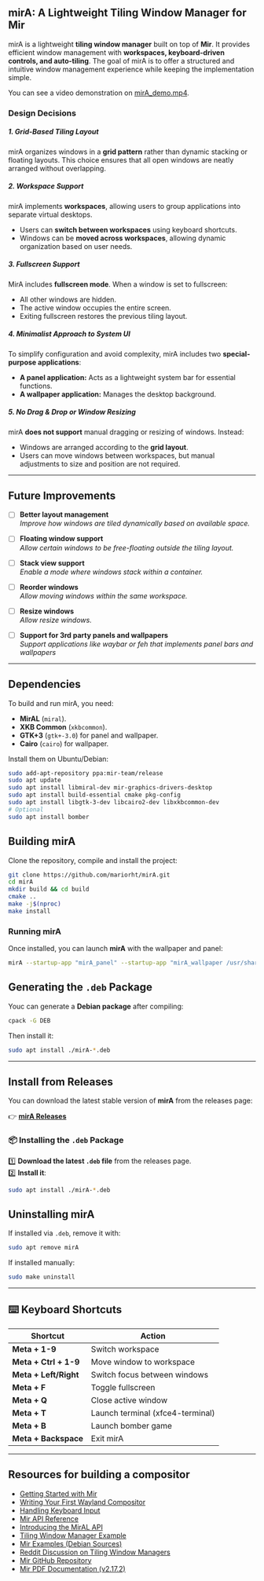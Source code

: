 ## **mirA: A Lightweight Tiling Window Manager for Mir**

mirA is a lightweight **tiling window manager** built on top of **Mir**. It provides efficient window management with **workspaces, keyboard-driven controls, and auto-tiling**. The goal of mirA is to offer a structured and intuitive window management experience while keeping the implementation simple.

You can see a video demonstration on [mirA_demo.mp4](mirA_demo.mp4).

### **Design Decisions**

##### **1. Grid-Based Tiling Layout**
mirA organizes windows in a **grid pattern** rather than dynamic stacking or floating layouts. This choice ensures that all open windows are neatly arranged without overlapping.

##### **2. Workspace Support**
mirA implements **workspaces**, allowing users to group applications into separate virtual desktops.
- Users can **switch between workspaces** using keyboard shortcuts.
- Windows can be **moved across workspaces**, allowing dynamic organization based on user needs.

##### **3. Fullscreen Support**
MirA includes **fullscreen mode**. When a window is set to fullscreen:
- All other windows are hidden.
- The active window occupies the entire screen.
- Exiting fullscreen restores the previous tiling layout.

##### **4. Minimalist Approach to System UI**
To simplify configuration and avoid complexity, mirA includes two **special-purpose applications**:
- **A panel application:** Acts as a lightweight system bar for essential functions.
- **A wallpaper application:** Manages the desktop background.

##### **5. No Drag & Drop or Window Resizing**
mirA **does not support** manual dragging or resizing of windows. Instead:
- Windows are arranged according to the **grid layout**.
- Users can move windows between workspaces, but manual adjustments to size and position are not required.

---

## **Future Improvements**
- [ ] **Better layout management**  
  _Improve how windows are tiled dynamically based on available space._
- [ ] **Floating window support**  
  _Allow certain windows to be free-floating outside the tiling layout._
- [ ] **Stack view support**  
  _Enable a mode where windows stack within a container._
- [ ] **Reorder windows**  
  _Allow moving windows within the same workspace._
- [ ] **Resize windows**  
  _Allow resize windows._
- [ ] **Support for 3rd party panels and wallpapers**  
  _Support applications like waybar or feh that implements panel bars and wallpapers_


---

## **Dependencies**
To build and run mirA, you need:
- **MirAL** (`miral`).
- **XKB Common** (`xkbcommon`).
- **GTK+3** (`gtk+-3.0`) for panel and wallpaper.
- **Cairo** (`cairo`) for wallpaper.

Install them on Ubuntu/Debian:
```sh
sudo add-apt-repository ppa:mir-team/release
sudo apt update
sudo apt install libmiral-dev mir-graphics-drivers-desktop
sudo apt install build-essential cmake pkg-config
sudo apt install libgtk-3-dev libcairo2-dev libxkbcommon-dev 
# Optional
sudo apt install bomber
```

## **Building mirA**
Clone the repository, compile and install the project:
```sh
git clone https://github.com/mariorht/mirA.git
cd mirA
mkdir build && cd build
cmake ..
make -j$(nproc)
make install
```

### **Running mirA**
Once installed, you can launch **mirA** with the wallpaper and panel:  
```sh
mirA --startup-app "mirA_panel" --startup-app "mirA_wallpaper /usr/share/mirA/assets/background.png"
```


## **Generating the `.deb` Package**
Youc can generate a **Debian package** after compiling:
```sh
cpack -G DEB
```
Then install it:
```sh
sudo apt install ./mirA-*.deb
```

---

## **Install from Releases**  

You can download the latest stable version of **mirA** from the releases page:  

👉 **[mirA Releases](https://github.com/mariorht/mirA/releases)**  

### **📦 Installing the `.deb` Package**  
1️⃣ **Download the latest `.deb` file** from the releases page.  
2️⃣ **Install it**:  
   ```sh
   sudo apt install ./mirA-*.deb
   ```

## Uninstalling mirA
If installed via `.deb`, remove it with:
```sh
sudo apt remove mirA
```
If installed manually:
```sh
sudo make uninstall
```


---

## ⌨️ Keyboard Shortcuts
| Shortcut | Action |
|----------|--------|
| **Meta + 1-9** | Switch workspace |
| **Meta + Ctrl + 1-9** | Move window to workspace |
| **Meta + Left/Right** | Switch focus between windows |
| **Meta + F** | Toggle fullscreen |
| **Meta + Q** | Close active window |
| **Meta + T** | Launch terminal (xfce4-terminal) |
| **Meta + B** | Launch bomber game |
| **Meta + Backspace** | Exit mirA |


---

## **Resources for building a compositor**
- [Getting Started with Mir](https://canonical-mir.readthedocs-hosted.com/stable/tutorial/getting-started-with-mir/)  
- [Writing Your First Wayland Compositor](https://canonical-mir.readthedocs-hosted.com/stable/tutorial/write-your-first-wayland-compositor/)  
- [Handling Keyboard Input](https://canonical-mir.readthedocs-hosted.com/stable/how-to/how-to-handle-keyboard-input/)  
- [Mir API Reference](https://canonical-mir.readthedocs-hosted.com/stable/api/library_root/#)  
- [Introducing the MirAL API](https://canonical-mir.readthedocs-hosted.com/stable/reference/introducing_the_miral_api/)  
- [Tiling Window Manager Example](https://canonical-mir.readthedocs-hosted.com/v2.18.3/api/program_listing_file_examples_example-server-lib_tiling_window_manager.h/)  
- [Mir Examples (Debian Sources)](https://sources.debian.org/src/mir/1.8.0%2Bdfsg1-18/examples/)  
- [Reddit Discussion on Tiling Window Managers](https://www.reddit.com/r/linux/comments/5t9f7a/for_those_curious_about_tiling_window_managers/)  
- [Mir GitHub Repository](https://github.com/canonical/mir)  
- [Mir PDF Documentation (v2.17.2)](https://canonical-mir.readthedocs-hosted.com/_/downloads/en/v2.17.2/pdf/)  
